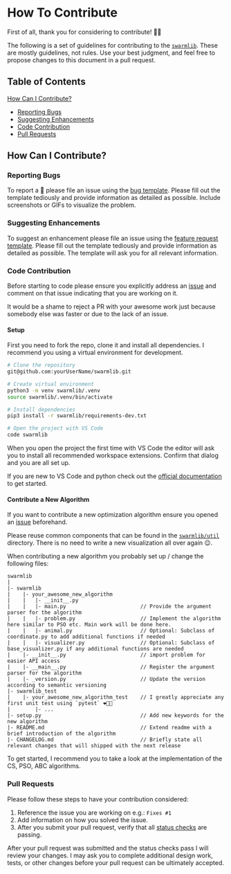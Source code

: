# How To Contribute

First of all, thank you for considering to contribute! :pray::tada:

The following is a set of guidelines for contributing to the [`swarmlib`](https://github.com/HaaLeo/swarmlib#readme). These are mostly guidelines, not rules. Use your best judgment, and feel free to propose changes to this document in a pull request.

## Table of Contents
[How Can I Contribute?](#how-can-i-contribute)
  * [Reporting Bugs](#reporting-bugs)
  * [Suggesting Enhancements](#suggesting-enhancements)
  * [Code Contribution](#code-contribution)
  * [Pull Requests](#pull-requests)

## How Can I Contribute?

### Reporting Bugs

To report a :bug: please file an issue using the [bug template](https://github.com/HaaLeo/swarmlib/issues/new?template=bug_report.md).
Please fill out the template tediously and provide information as detailed as possible.
Include screenshots or GIFs to visualize the problem.

### Suggesting Enhancements

To suggest an enhancement please file an issue using the [feature request template](https://github.com/HaaLeo/swarmlib/issues/new?template=feature_request.md).
Please fill out the template tediously and provide information as detailed as possible. 
The template will ask you for all relevant information.

### Code Contribution

Before starting to code please ensure you explicitly address an [issue](https://github.com/HaaLeo/swarmlib/issues) and comment on that issue indicating that you are working on it.

It would be a shame to reject a PR with your awesome work just because somebody else was faster or due to the lack of an issue.

#### Setup

First you need to fork the repo, clone it and install all dependencies.
I recommend you using a virtual environment for development.

```zsh
# Clone the repository
git@github.com:yourUserName/swarmlib.git

# Create virtual environment
python3 -m venv swarmlib/.venv
source swarmlib/.venv/bin/activate

# Install dependencies
pip3 install -r swarmlib/requirements-dev.txt

# Open the project with VS Code
code swarmlib
```

When you open the project the first time with VS Code the editor will ask you to install all recommended workspace extensions.
Confirm that dialog and you are all set up.

If you are new to VS Code and python check out the [official documentation](https://code.visualstudio.com/docs/python/python-tutorial) to get started.

#### Contribute a New Algorithm

If you want to contribute a new optimization algorithm ensure you opened an [issue](https://github.com/HaaLeo/swarmlib/issues/new?template=feature_request.md) beforehand.

Please reuse common components that can be found in the [`swarmlib/util`](https://github.com/HaaLeo/swarmlib/tree/master/swarmlib/util) directory.
There is no need to write a new visualization all over again :wink:.

When contributing a new algorithm you probably set up / change the following files:

```
swarmlib
|
|- swarmlib
|    |- your_awesome_new_algorithm
|    |   |- __init__.py
|    |   |- main.py                        // Provide the argument parser for the algorithm
|    |   |- problem.py                     // Implement the algorithm here similar to PSO etc. Main work will be done here.
|    |   |- animal.py                      // Optional: Subclass of coordinate.py to add additional functions if needed
|    |   |- visualizer.py                  // Optional: Subclass of base_visualizer.py if any additional functions are needed
|    |- __init__.py                        // import problem for easier API access
|    |- __main__.py                        // Register the argument parser for the algorithm
|    |- _version.py                        // Update the version according to semantic versioning
|- swarmlib_test
|    |- your_awesome_new_algorithm_test    // I greatly appreciate any first unit test using `pytest` ❤️🙏🏼
|        |- ...
|- setup.py                                // Add new keywords for the new algorithm
|- README.md                               // Extend readme with a brief introduction of the algorithm
|- CHANGELOG.md                            // Briefly state all relevant changes that will shipped with the next release
```

To get started, I recommend you to take a look at the implementation of the CS, PSO, ABC algorithms.

### Pull Requests

Please follow these steps to have your contribution considered:

1. Reference the issue you are working on e.g.: `Fixes #1`
1. Add information on how you solved the issue.
1. After you submit your pull request, verify that all [status checks](https://help.github.com/articles/about-status-checks/) are passing.

After your pull request was submitted and the status checks pass I will review your changes.
I may ask you to complete additional design work, tests, or other changes before your pull request can be ultimately accepted.
